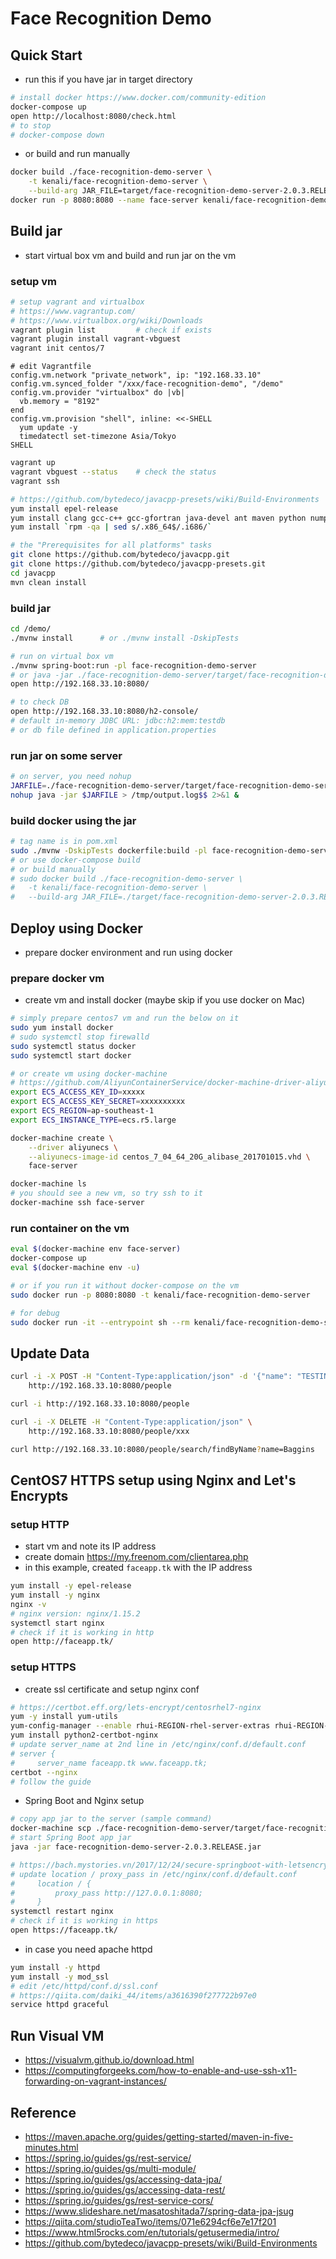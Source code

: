 
# Face Recognition Demo


## Quick Start

* run this if you have jar in target directory

```bash
# install docker https://www.docker.com/community-edition
docker-compose up
open http://localhost:8080/check.html
# to stop
# docker-compose down
```

* or build and run manually

```bash
docker build ./face-recognition-demo-server \
    -t kenali/face-recognition-demo-server \
    --build-arg JAR_FILE=target/face-recognition-demo-server-2.0.3.RELEASE.jar
docker run -p 8080:8080 --name face-server kenali/face-recognition-demo-server
```

## Build jar

* start virtual box vm and build and run jar on the vm

### setup vm

```bash
# setup vagrant and virtualbox
# https://www.vagrantup.com/
# https://www.virtualbox.org/wiki/Downloads
vagrant plugin list         # check if exists
vagrant plugin install vagrant-vbguest
vagrant init centos/7
```

```
# edit Vagrantfile
config.vm.network "private_network", ip: "192.168.33.10"
config.vm.synced_folder "/xxx/face-recognition-demo", "/demo"
config.vm.provider "virtualbox" do |vb|
  vb.memory = "8192"
end
config.vm.provision "shell", inline: <<-SHELL
  yum update -y
  timedatectl set-timezone Asia/Tokyo
SHELL
```

```bash
vagrant up
vagrant vbguest --status    # check the status
vagrant ssh

# https://github.com/bytedeco/javacpp-presets/wiki/Build-Environments
yum install epel-release
yum install clang gcc-c++ gcc-gfortran java-devel ant maven python numpy swig git file which wget unzip tar bzip2 gzip xz patch autoconf-archive automake make cmake3 libtool perl nasm yasm alsa-lib-devel freeglut-devel gtk2-devel libusb-devel libusb1-devel zlib-devel SDL-devel
yum install `rpm -qa | sed s/.x86_64$/.i686/`

# the "Prerequisites for all platforms" tasks
git clone https://github.com/bytedeco/javacpp.git
git clone https://github.com/bytedeco/javacpp-presets.git
cd javacpp
mvn clean install
```

### build jar

```bash
cd /demo/
./mvnw install      # or ./mvnw install -DskipTests

# run on virtual box vm
./mvnw spring-boot:run -pl face-recognition-demo-server
# or java -jar ./face-recognition-demo-server/target/face-recognition-demo-server-2.0.3.RELEASE.jar
open http://192.168.33.10:8080/

# to check DB
open http://192.168.33.10:8080/h2-console/
# default in-memory JDBC URL: jdbc:h2:mem:testdb
# or db file defined in application.properties
```

### run jar on some server

```bash
# on server, you need nohup
JARFILE=./face-recognition-demo-server/target/face-recognition-demo-server-2.0.3.RELEASE.jar
nohup java -jar $JARFILE > /tmp/output.log$$ 2>&1 &
```

### build docker using the jar

```bash
# tag name is in pom.xml
sudo ./mvnw -DskipTests dockerfile:build -pl face-recognition-demo-server
# or use docker-compose build
# or build manually
# sudo docker build ./face-recognition-demo-server \
#   -t kenali/face-recognition-demo-server \
#   --build-arg JAR_FILE=./target/face-recognition-demo-server-2.0.3.RELEASE.jar
```


## Deploy using Docker

* prepare docker environment and run using docker

### prepare docker vm

* create vm and install docker (maybe skip if you use docker on Mac)

```bash
# simply prepare centos7 vm and run the below on it
sudo yum install docker
# sudo systemctl stop firewalld
sudo systemctl status docker
sudo systemctl start docker
```

```bash
# or create vm using docker-machine
# https://github.com/AliyunContainerService/docker-machine-driver-aliyunecs
export ECS_ACCESS_KEY_ID=xxxxx
export ECS_ACCESS_KEY_SECRET=xxxxxxxxxx
export ECS_REGION=ap-southeast-1
export ECS_INSTANCE_TYPE=ecs.r5.large

docker-machine create \
    --driver aliyunecs \
    --aliyunecs-image-id centos_7_04_64_20G_alibase_201701015.vhd \
    face-server

docker-machine ls
# you should see a new vm, so try ssh to it
docker-machine ssh face-server
```

### run container on the vm

```bash
eval $(docker-machine env face-server)
docker-compose up
eval $(docker-machine env -u)

# or if you run it without docker-compose on the vm
sudo docker run -p 8080:8080 -t kenali/face-recognition-demo-server

# for debug
sudo docker run -it --entrypoint sh --rm kenali/face-recognition-demo-server
```


## Update Data

```bash
curl -i -X POST -H "Content-Type:application/json" -d '{"name": "TESTING"}'
    http://192.168.33.10:8080/people

curl -i http://192.168.33.10:8080/people

curl -i -X DELETE -H "Content-Type:application/json" \
    http://192.168.33.10:8080/people/xxx

curl http://192.168.33.10:8080/people/search/findByName?name=Baggins
```


## CentOS7 HTTPS setup using Nginx and Let's Encrypts

### setup HTTP

* start vm and note its IP address
* create domain https://my.freenom.com/clientarea.php
* in this example, created `faceapp.tk` with the IP address

```bash
yum install -y epel-release
yum install -y nginx
nginx -v
# nginx version: nginx/1.15.2
systemctl start nginx
# check if it is working in http
open http://faceapp.tk/
```

### setup HTTPS

* create ssl certificate and setup nginx conf

```bash
# https://certbot.eff.org/lets-encrypt/centosrhel7-nginx
yum -y install yum-utils
yum-config-manager --enable rhui-REGION-rhel-server-extras rhui-REGION-rhel-server-optional
yum install python2-certbot-nginx
# update server_name at 2nd line in /etc/nginx/conf.d/default.conf
# server {
#     server_name faceapp.tk www.faceapp.tk;
certbot --nginx
# follow the guide
```

* Spring Boot and Nginx setup

```bash
# copy app jar to the server (sample command)
docker-machine scp ./face-recognition-demo-server/target/face-recognition-demo-server-2.0.3.RELEASE.jar face-server:/root/
# start Spring Boot app jar
java -jar face-recognition-demo-server-2.0.3.RELEASE.jar
```

```bash
# https://bach.mystories.vn/2017/12/24/secure-springboot-with-letsencrypt/
# update location / proxy_pass in /etc/nginx/conf.d/default.conf
#     location / {
#         proxy_pass http://127.0.0.1:8080;
#     }
systemctl restart nginx
# check if it is working in https
open https://faceapp.tk/
```

* in case you need apache httpd

```bash
yum install -y httpd
yum install -y mod_ssl
# edit /etc/httpd/conf.d/ssl.conf
# https://qiita.com/daiki_44/items/a3616390f277722b97e0
service httpd graceful
```


## Run Visual VM

* https://visualvm.github.io/download.html
* https://computingforgeeks.com/how-to-enable-and-use-ssh-x11-forwarding-on-vagrant-instances/


## Reference

* https://maven.apache.org/guides/getting-started/maven-in-five-minutes.html
* https://spring.io/guides/gs/rest-service/
* https://spring.io/guides/gs/multi-module/
* https://spring.io/guides/gs/accessing-data-jpa/
* https://spring.io/guides/gs/accessing-data-rest/
* https://spring.io/guides/gs/rest-service-cors/
* https://www.slideshare.net/masatoshitada7/spring-data-jpa-jsug
* https://qiita.com/studioTeaTwo/items/071e6294cf6e7e17f201
* https://www.html5rocks.com/en/tutorials/getusermedia/intro/
* https://github.com/bytedeco/javacpp-presets/wiki/Build-Environments

